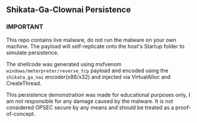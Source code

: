 ## Shikata-Ga-Clownai Persistence

### IMPORTANT
This repo contains live malware, do not run the malware on your own machine. The payload will self-replicate onto the host's Startup folder to simulate persistence.

The shellcode was generated using msfvenom `windows/meterpreter/reverse_tcp` payload and encoded using the `shikata_ga_nai` encoder(x86/x32) and injected via VirtualAlloc and CreateThread.

This persistence demonstration was made for educational purposes only, I am not responsible for any damage caused by the malware. It is not considered OPSEC secure by any means and should be treated as a proof-of-concept. 
